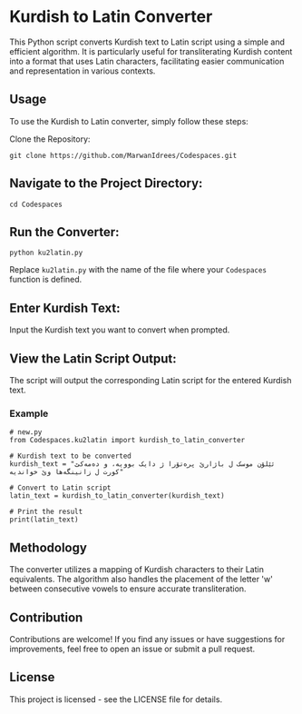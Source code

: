 # Kurdish to Latin Converter

This Python script converts Kurdish text to Latin script using a simple and efficient algorithm. It is particularly useful for transliterating Kurdish content into a format that uses Latin characters, facilitating easier communication and representation in various contexts.

## Usage
To use the Kurdish to Latin converter, simply follow these steps:

Clone the Repository:
```
git clone https://github.com/MarwanIdrees/Codespaces.git
```

## Navigate to the Project Directory:
```
cd Codespaces
```
## Run the Converter:
```
python ku2latin.py
```
Replace `ku2latin.py` with the name of the file where your `Codespaces` function is defined.

## Enter Kurdish Text:
Input the Kurdish text you want to convert when prompted.

## View the Latin Script Output:
The script will output the corresponding Latin script for the entered Kurdish text.

### Example
```
# new.py
from Codespaces.ku2latin import kurdish_to_latin_converter

# Kurdish text to be converted
kurdish_text = "ئێلۆن موسک ل باژارێ پرەتۆرا ژ دایک بوویە، و دەمەکێ کورت ل زانینگەها وێ خواندیە"

# Convert to Latin script
latin_text = kurdish_to_latin_converter(kurdish_text)

# Print the result
print(latin_text)

```

## Methodology
The converter utilizes a mapping of Kurdish characters to their Latin equivalents. The algorithm also handles the placement of the letter 'w' between consecutive vowels to ensure accurate transliteration.

## Contribution
Contributions are welcome! If you find any issues or have suggestions for improvements, feel free to open an issue or submit a pull request.

## License
This project is licensed - see the LICENSE file for details.
